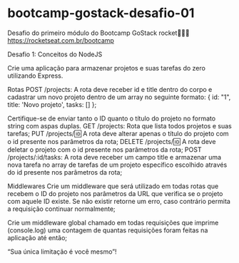 # bootcamp-gostack-desafio-01
Desafio do primeiro módulo do Bootcamp GoStack rocket👨🏻‍🚀 https://rocketseat.com.br/bootcamp

Desafio 1: Conceitos do NodeJS

Crie uma aplicação para armazenar projetos e suas tarefas do zero utilizando Express.

Rotas
POST /projects: A rota deve receber id e title dentro do corpo e cadastrar um novo projeto dentro de um array no seguinte formato: 
{ id: "1", title: 'Novo projeto', tasks: [] }; 

Certifique-se de enviar tanto o ID quanto o título do projeto no formato string com aspas duplas.
GET /projects: Rota que lista todos projetos e suas tarefas;
PUT /projects/:id: A rota deve alterar apenas o título do projeto com o id presente nos parâmetros da rota;
DELETE /projects/:id: A rota deve deletar o projeto com o id presente nos parâmetros da rota;
POST /projects/:id/tasks: A rota deve receber um campo title e armazenar uma nova tarefa no array de tarefas de um projeto específico 
escolhido através do id presente nos parâmetros da rota;

Middlewares
Crie um middleware que será utilizado em todas rotas que recebem o ID do projeto nos parâmetros da URL que 
verifica se o projeto com aquele ID existe. Se não existir retorne um erro, caso contrário permita a requisição continuar normalmente;

Crie um middleware global chamado em todas requisições que imprime (console.log) uma contagem de quantas requisições 
foram feitas na aplicação até então;

“Sua única limitação é você mesmo”!
